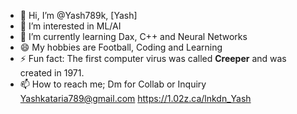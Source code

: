 - 👋 Hi, I’m @Yash789k, [Yash]
- 👀 I’m interested in ML/AI
- 🌱 I’m currently learning Dax, C++ and Neural Networks
- 😄 My hobbies are Football, Coding and Learning
- ⚡ Fun fact: The first computer virus was called **Creeper** and was created in 1971.
- 📫 How to reach me; Dm for Collab or Inquiry
      Yashkataria789@gmail.com
      https://1.02z.ca/lnkdn_Yash
  
<!---
Yash789k/Yash789k is a ✨ special ✨ repository because its `README.md` (this file) appears on your GitHub profile.
You can click the Preview link to take a look at your changes.
--->
